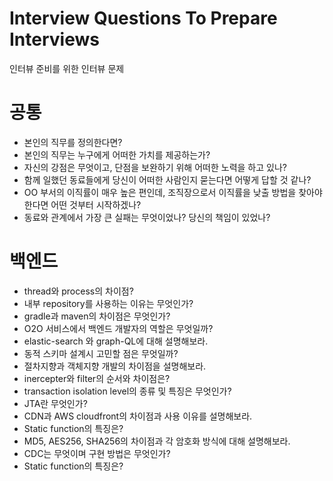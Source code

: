 # Interview Questions To Prepare Interviews
인터뷰 준비를 위한 인터뷰 문제 


# 공통 
- 본인의 직무를 정의한다면?
- 본인의 직무는 누구에게 어떠한 가치를 제공하는가?
- 자신의 강점은 무엇이고, 단점을 보완하기 위해 어떠한 노력을 하고 있나?
- 함께 일했던 동료들에게 당신이 어떠한 사람인지 묻는다면 어떻게 답할 것 같나?
- OO 부서의 이직률이 매우 높은 편인데, 조직장으로서 이직률을 낮출 방법을 찾아야 한다면 어떤 것부터 시작하겠나?
- 동료와 관계에서 가장 큰 실패는 무엇이었나? 당신의 책임이 있었나?


# 백엔드
- thread와 process의 차이점?
- 내부 repository를 사용하는 이유는 무엇인가?
- gradle과 maven의 차이점은 무엇인가?
- O2O 서비스에서 백엔드 개발자의 역할은 무엇일까?
- elastic-search 와 graph-QL에 대해 설명해보라.
- 동적 스키마 설계시 고민할 점은 무엇일까?
- 절차지향과 객체지향 개발의 차이점을 설명해보라.
- inercepter와 filter의 순서와 차이점은?
- transaction isolation level의 종류 및 특징은 무엇인가?
- JTA란 무엇인가?
- CDN과 AWS cloudfront의 차이점과 사용 이유를 설명해보라.
- Static function의 특징은?
- MD5, AES256, SHA256의 차이점과 각 암호화 방식에 대해 설명해보라.
- CDC는 무엇이며 구현 방법은 무엇인가?
- Static function의 특징은?
